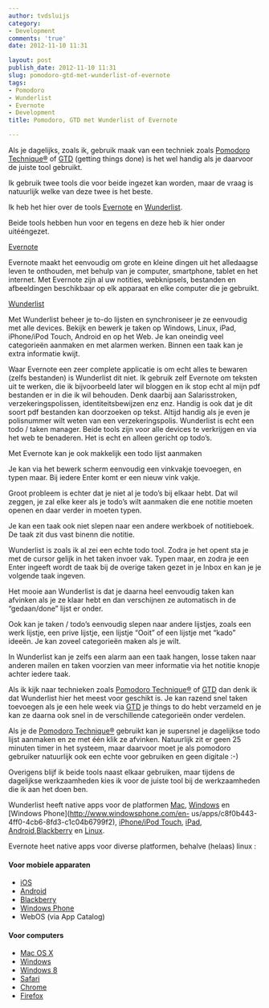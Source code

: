```yaml
---
author: tvdsluijs
category:
- Development
comments: 'true'
date: 2012-11-10 11:31

layout: post
publish_date: 2012-11-10 11:31
slug: pomodoro-gtd-met-wunderlist-of-evernote
tags:
- Pomodoro
- Wunderlist
- Evernote
- Development
title: Pomodoro, GTD met Wunderlist of Evernote

---
```

Als je dagelijks, zoals ik, gebruik maak van een techniek zoals [Pomodoro
Technique®](http://www.pomodorotechnique.com/) of
[GTD](http://www.davidco.com/) (getting things done) is het wel handig als je
daarvoor de juiste tool gebruikt.  
  
Ik gebruik twee tools die voor beide ingezet kan worden, maar de vraag is
natuurlijk welke van deze twee is het beste.  
  
Ik heb het hier over de tools [Evernote](http://evernote.com/intl/nl/) en
[Wunderlist](http://www.wunderlist.com/).

Beide tools hebben hun voor en tegens en deze heb ik hier onder uitééngezet.

[Evernote](http://evernote.com/intl/nl/)

Evernote maakt het eenvoudig om grote en kleine dingen uit het alledaagse
leven te onthouden, met behulp van je computer, smartphone, tablet en het
internet. Met Evernote zijn al uw notities, webknipsels, bestanden en
afbeeldingen beschikbaar op elk apparaat en elke computer die je gebruikt.

[Wunderlist](http://www.wunderlist.com/)

Met Wunderlist beheer je to-do lijsten en synchroniseer je ze eenvoudig met
alle devices. Bekijk en bewerk je taken op Windows, Linux, iPad, iPhone/iPod
Touch, Android en op het Web. Je kan oneindig veel categorieën aanmaken en met
alarmen werken. Binnen een taak kan je extra informatie kwijt.

Waar Evernote een zeer complete applicatie is om echt alles te bewaren (zelfs
bestanden) is Wunderlist dit niet. Ik gebruik zelf Evernote om teksten uit te
werken, die ik bijvoorbeeld later wil bloggen en ik stop echt al mijn pdf
bestanden er in die ik wil behouden. Denk daarbij aan Salarisstroken,
verzekeringspolissen, identiteitsbewijzen enz enz. Handig is ook dat je dit
soort pdf bestanden kan doorzoeken op tekst. Altijd handig als je even je
polisnummer wilt weten van een verzekeringspolis. Wunderlist is echt een todo
/ taken manager. Beide tools zijn voor alle devices te verkrijgen en via het
web te benaderen. Het is echt en alleen gericht op todo’s.

Met Evernote kan je ook makkelijk een todo lijst aanmaken

Je kan via het bewerk scherm eenvoudig een vinkvakje toevoegen, en typen maar.
Bij iedere Enter komt er een nieuw vink vakje.

Groot probleem is echter dat je niet al je todo’s bij elkaar hebt. Dat wil
zeggen, je zal elke keer als je todo’s wilt aanmaken die ene notitie moeten
openen en daar verder in moeten typen.

Je kan een taak ook niet slepen naar een andere werkboek of notitieboek. De
taak zit dus vast binenn die notitie.

Wunderlist is zoals ik al zei een echte todo tool. Zodra je het opent sta je
met de cursor gelijk in het taken invoer vak. Typen maar, en zodra je een
Enter ingeeft wordt de taak bij de overige taken gezet in je Inbox en kan je
je volgende taak ingeven.

Het mooie aan Wunderlist is dat je daarna heel eenvoudig taken kan afvinken
als je ze klaar hebt en dan verschijnen ze automatisch in de “gedaan/done”
lijst er onder.

Ook kan je taken / todo’s eenvoudig slepen naar andere lijstjes, zoals een
werk lijstje, een prive lijstje, een lijstje “Ooit” of een lijstje met “kado”
ideeën. Je kan zoveel categorieën maken als je wilt.

In Wunderlist kan je zelfs een alarm aan een taak hangen, losse taken naar
anderen mailen en taken voorzien van meer informatie via het notitie knopje
achter iedere taak.

Als ik kijk naar technieken zoals [Pomodoro
Technique®](http://www.pomodorotechnique.com/) of
[GTD](http://www.davidco.com/) dan denk ik dat Wunderlist hier het meest voor
geschikt is. Je kan razend snel taken toevoegen als je een hele week via
[GTD](http://www.davidco.com/) je things to do hebt verzameld en je kan ze
daarna ook snel in de verschillende categorieën onder verdelen.

Als je de [Pomodoro Technique®](http://www.pomodorotechnique.com/) gebruikt
kan je supersnel je dagelijkse todo lijst aanmaken en ze met één klik ze
afvinken. Natuurlijk zit er geen 25 minuten timer in het systeem, maar
daarvoor moet je als pomodoro gebruiker natuurlijk ook een echte voor
gebruiken en geen digitale :-)

Overigens blijf ik beide tools naast elkaar gebruiken, maar tijdens de
dagelijkse werkzaamheden kies ik voor de juiste tool bij de werkzaamheden die
ik aan het doen ben.  
  
Wunderlist heeft native apps voor de platformen
[Mac](http://www.6wunderkinder.com/wunderlist),
[Windows](http://www.6wunderkinder.com/wunderlist) en [Windows
Phone](http://www.windowsphone.com/en-
us/apps/c8f0b443-4ff0-4cb6-8fd3-c1c04b6799f2), [iPhone/iPod
Touch](http://itunes.apple.com/us/app/wunderlist-to-do-listen/id406644151),
[iPad](http://itunes.apple.com/us/app/wunderlist-hd/id420670429),
[Android](https://market.android.com/details?id=com.wunderkinder.wunderlistandroid),[Blackberry](http://appworld.blackberry.com/webstore/content/77189?lang=en)
en
[Linux](http://www.6wunderkinder.com/downloads/wunderlist-1.2.4-linux-64.tgz).

Evernote heet native apps voor diverse platformen, behalve (helaas) linux :

#### Voor mobiele apparaten

  * [iOS](http://itunes.apple.com/WebObjects/MZStore.woa/wa/viewSoftware?id=281796108&mt=8)
  * [Android](https://market.android.com/details?id=com.evernote)
  * [Blackberry](http://appworld.blackberry.com/webstore/content/1700)
  * [Windows Phone](http://www.windowsphone.com/en-US/apps/db21927d-f292-e011-986b-78e7d1fa76f8)
  * WebOS (via App Catalog)

#### Voor computers

  * [Mac OS X](http://evernote.com/download/get.php?file=EvernoteMacApp)
  * [Windows](http://evernote.com/download/get.php?file=Win)
  * [Windows 8](http://apps.microsoft.com/webpdp/app/evernote/5aba7f8c-318f-42aa-9590-b1fc31e5cba6)
  * [Safari](http://evernote.com/download/get.php?file=SafariExtension)
  * [Chrome](https://chrome.google.com/extensions/detail/pioclpoplcdbaefihamjohnefbikjilc#)
  * [Firefox](https://addons.mozilla.org/firefox/addon/evernote-web-clipper/)


